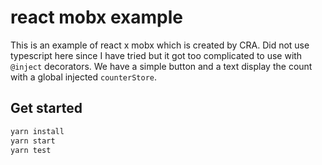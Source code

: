 # react mobx example

This is an example of react x mobx which is created by CRA. Did not use typescript here since I have tried but it got too complicated to use with `@inject` decorators. We have a simple button and a text display the count with a global injected `counterStore`. 

## Get started

```bash
yarn install
yarn start
yarn test
```
